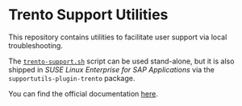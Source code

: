 # Trento Support Utilities

This repository contains utilities to facilitate user support via local troubleshooting.

The [`trento-support.sh`](trento-support.sh) script can be used stand-alone, but it is also shipped in _SUSE Linux Enterprise for SAP Applications_ via the `supportutils-plugin-trento` package.

You can find the official documentation [here](https://documentation.suse.com/sles-sap/trento/html/SLES-SAP-trento/index.html#sec-trento-problemanalysis).
